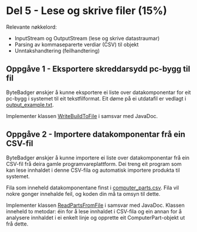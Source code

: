 # Del 5 - Lese og skrive filer (15%)

Relevante nøkkelord:
* InputStream og OutputStream (lese og skrive datastraumar)
* Parsing av kommaseparerte verdiar (CSV) til objekt
* Unntakshandtering (feilhandtering)

## Oppgåve 1 - Eksportere skreddarsydd pc-bygg til fil

ByteBadger ønskjer å kunne eksportere ei liste over datakomponentar for eit pc-bygg i systemet til eit tekstfilformat. Eit døme på ei utdatafil er vedlagt i [output_example.txt](../../../../../resources/output_example.txt).

Implementer klassen [WriteBuildToFile](WriteBuildToFile.java) i samsvar med JavaDoc.

## Oppgåve 2 - Importere datakomponentar frå ein CSV-fil

ByteBadger ønskjer å kunne importere ei liste over datakomponentar frå ein CSV-fil frå deira gamle programvareplattform. Dei treng eit program som kan lese innhaldet i denne CSV-fila og automatisk importere produkta til systemet.

Fila som inneheld datakomponentane finst i [computer_parts.csv](../../../../../resources/computer_parts.csv). Fila vil nokre gonger innehalde feil, og koden din må ta omsyn til dette.

Implementer klassen [ReadPartsFromFile](ReadPartsFromFile.java) i samsvar med JavaDoc. Klassen inneheld to metodar: éin for å lese innhaldet i CSV-fila og ein annan for å analysere innhaldet i ei enkelt linje og opprette eit ComputerPart-objekt ut frå dette.